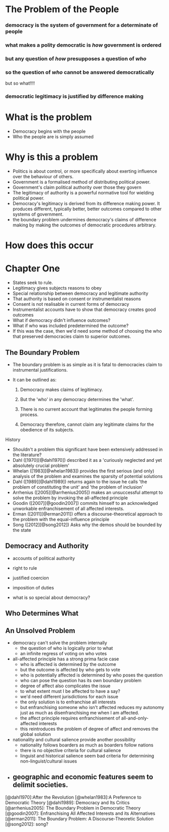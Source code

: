 # The Problem of the People

### democracy is the system of government for a determinate of people
### what makes a polity democratic is _how_ government is ordered
### but any question of _how_ presupposes a question of _who_
### so the question of _who_ cannot be answered democratically

but so what!!!!

### democratic legitimacy is justified by difference making






# What is the problem

- Democracy begins with the people
- Who the people are is simply assumed

# Why is this a problem

- Politics is about control, or more specifically about exerting influence over the behaviour of others.
- Government is a formalised method of distributing political power.  
- Government's claim political authority over those they govern
- The legitimacy of authority is a powerful normative tool for wielding political power.
- Democracy's legitimacy is derived from its difference making power.  It produces different, typically better, better outcomes compared to other systems of government.
- the boundary problem undermines democracy's claims of difference making by making the outcomes of democratic procedures arbitrary.

# How does this occur
















































Chapter One
===========

- States seek to rule.
- Legitimacy gives subjects reasons to obey
- Special relationship between democracy and legitimate authority
- That authority is based on consent or instrumentalist reasons
- Consent is not realisable in current forms of democracy
- Instrumentalist accounts have to show that democracy creates good outcomes
- What if democracy didn't influence outcomes?
- What if who was included predetermined the outcome?
- If this was the case, then we'd need some method of choosing the who that preserved democracies claim to superior outcomes.

The Boundary Problem
--------------------

- The boundary problem is as simple as it is fatal to democracies claim to instrumental justifications.
- It can be outlined as:

	1.	Democracy makes claims of legitimacy. 
	
	2. 	But the 'who' in any democracy determines the 'what'. 
	
	3.	There is no current account that legitimates the people forming process.  
	
	4.	Democracy therefore, cannot claim any legitimate claims for the obedience of its subjects.

History

- Shouldn't a problem this significant have been extensively addressed in the literature?
- Dahl ([1970][@dahl1970]) described it as a 'curiously neglected and yet absolutely crucial problem'
- Whelan ([1983][@whelan1983]) provides the first serious (and only) analysis of the problem and examines the sparsity of potential solutions
- Dahl ([1989][@dahl1989]) returns again to the issue he calls 'the problem of constituting the unit' and  'the problem of inclusion'
- Arrhenius ([2005][@arrhenius2005]) makes an unsuccessful attempt to solve the problem by invoking the all-affected principle
- Goodin ([2007][@goodin2007]) commits himself to an acknowledged unworkable enfranchisement of all affected interests.
- Erman ([2011][@erman2011]) offers a discourse-theoretical approach to the problem with the equal-influence principle
- Song ([2012][@song2012]) Asks why the demos should be bounded by the state

Democracy and Authority
-----------------------

- accounts of political authority
- right to rule
- justified coercion
- imposition of duties

- what is so special about democracy?


Who Determines What
-------------------



An Unsolved Problem
-------------------

- democracy can't solve the problem internally
	- the question of who is logically prior to what
	- an infinite regress of voting on who votes
- all-affected principle has a strong prima facie case
	- who is affected is determined by the outcome
	- but the outcome is affected by who gets to vote
	- who is potentially affected is determined by who poses the question
	- who can pose the question has its own boundary problem
	- degree of affect also complicates the issue
	- to what extent must I be affected to have a say?
	- we'd need different jurisdictions for each issue
	- the only solution is to enfranchise all interests
	- but enfranchising someone who isn't affected reduces my autonomy just as much as disenfranchising me when I am affected.
	- the affect principle requires enfranchisement of all-and-only-affected interests
	- this reintroduces the problem of degree of affect and removes the global solution
- nationality and cultural salience provide another possibility
	- nationality follows boarders as much as boarders follow nations
	- there is no objective criteria for cultural salience
	- linguist and historical salience seem bad criteria for determining non-linguist/cultural issues
- geographic and economic features seem to delimit societies.
	- 









[@dahl1970]:After the Revolution
[@whelan1983]:A Preference to Democratic Theory
[@dahl1989]: Democracy and Its Critics
[@arrhenius2005]: The Boundary Problem in Democratic Theory
[@goodin2007]: Enfranchising All Affected Interests and its Alternatives
[@erman2011]: The Boundary Problem: A Discourse-Theoretic Solution
[@song2012]: song?
